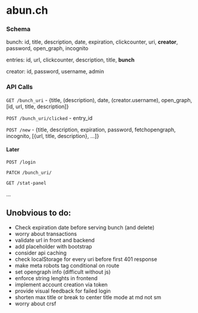 # abun.ch

### Schema

bunch: id, title, description, date, expiration, clickcounter, uri, **creator**, password, open_graph, incognito

entries: id, url, clickcounter, description, title, **bunch**

creator: id, password, username, admin

### API Calls

`GET /bunch_uri` - {title, (description), date, (creator.username), open_graph, [id, url, title, description]}

`POST /bunch_uri/clicked` - entry_id

`POST /new` - {title, description, expiration, password, fetchopengraph, incognito, [{url, title, description}, ...]}


#### Later
`POST /login` 

`PATCH /bunch_uri/`

`GET /stat-panel`

...

## Unobvious to do:
* Check expiration date before serving bunch (and delete)
* worry about transactions
* validate url in front and backend
* add placeholder with bootstrap
* consider api caching
* check localStorage for every uri before first 401 response
* make meta robots tag conditional on route
* set opengraph info (difficult without js)
* enforce string lenghts in frontend
* implement account creation via token
* provide visual feedback for failed login
* shorten max title or break to center title mode at md not sm
* worry about crsf
